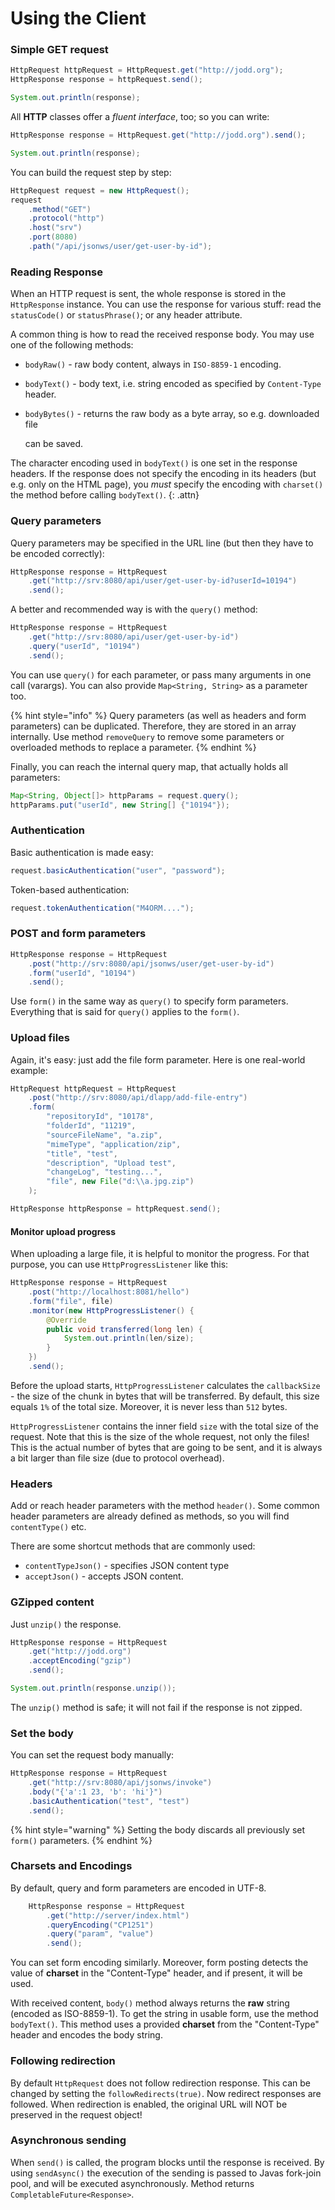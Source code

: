 # Using the Client

### Simple GET request

```java
HttpRequest httpRequest = HttpRequest.get("http://jodd.org");
HttpResponse response = httpRequest.send();

System.out.println(response);
```

All **HTTP** classes offer a _fluent interface_, too; so you can write:

```java
HttpResponse response = HttpRequest.get("http://jodd.org").send();

System.out.println(response);
```

You can build the request step by step:

```java
HttpRequest request = new HttpRequest();
request
    .method("GET")
    .protocol("http")
    .host("srv")
    .port(8080)
    .path("/api/jsonws/user/get-user-by-id");
```

### Reading Response

When an HTTP request is sent, the whole response is stored in the `HttpResponse` instance. You can use the response for various stuff: read the `statusCode()` or `statusPhrase()`; or any header attribute.

A common thing is how to read the received response body. You may use one of the following methods:

* `bodyRaw()` - raw body content, always in `ISO-8859-1` encoding.
* `bodyText()` - body text, i.e. string encoded as specified by `Content-Type` header.
* `bodyBytes()` - returns the raw body as a byte array, so e.g. downloaded file

  can be saved.

The character encoding used in `bodyText()` is one set in the response headers. If the response does not specify the encoding in its headers \(but e.g. only on the HTML page\), you _must_ specify the encoding with `charset()` the method before calling `bodyText()`. {: .attn}

### Query parameters

Query parameters may be specified in the URL line \(but then they have to be encoded correctly\):

```java
HttpResponse response = HttpRequest
    .get("http://srv:8080/api/user/get-user-by-id?userId=10194")
    .send();
```

A better and recommended way is with the `query()` method:

```java
HttpResponse response = HttpRequest
    .get("http://srv:8080/api/user/get-user-by-id")
    .query("userId", "10194")
    .send();
```

You can use `query()` for each parameter, or pass many arguments in one call \(varargs\). You can also provide `Map<String, String>` as a parameter too.

{% hint style="info" %}
Query parameters \(as well as headers and form parameters\) can be duplicated. Therefore, they are stored in an array internally. Use method `removeQuery` to remove some parameters or overloaded methods to replace a parameter.
{% endhint %}

Finally, you can reach the internal query map, that actually holds all parameters:

```java
Map<String, Object[]> httpParams = request.query();
httpParams.put("userId", new String[] {"10194"});
```

### Authentication

Basic authentication is made easy:

```java
request.basicAuthentication("user", "password");
```

Token-based authentication:

```java
request.tokenAuthentication("M4ORM....");
```

### POST and form parameters

```java
HttpResponse response = HttpRequest
    .post("http://srv:8080/api/jsonws/user/get-user-by-id")
    .form("userId", "10194")
    .send();
```

Use `form()` in the same way as `query()` to specify form parameters. Everything that is said for `query()` applies to the `form()`.

### Upload files

Again, it's easy: just add the file form parameter. Here is one real-world example:

```java
HttpRequest httpRequest = HttpRequest
    .post("http://srv:8080/api/dlapp/add-file-entry")
    .form(
        "repositoryId", "10178",
        "folderId", "11219",
        "sourceFileName", "a.zip",
        "mimeType", "application/zip",
        "title", "test",
        "description", "Upload test",
        "changeLog", "testing...",
        "file", new File("d:\\a.jpg.zip")
    );

HttpResponse httpResponse = httpRequest.send();
```

#### Monitor upload progress

When uploading a large file, it is helpful to monitor the progress. For that purpose, you can use `HttpProgressListener` like this:

```java
HttpResponse response = HttpRequest
    .post("http://localhost:8081/hello")
    .form("file", file)
    .monitor(new HttpProgressListener() {
        @Override
        public void transferred(long len) {
            System.out.println(len/size);
        }
    })
    .send();
```

Before the upload starts, `HttpProgressListener` calculates the `callbackSize` - the size of the chunk in bytes that will be transferred. By default, this size equals `1%` of the total size. Moreover, it is never less than `512` bytes.

`HttpProgressListener` contains the inner field `size` with the total size of the request. Note that this is the size of the whole request, not only the files! This is the actual number of bytes that are going to be sent, and it is always a bit larger than file size \(due to protocol overhead\).

### Headers

Add or reach header parameters with the method `header()`. Some common header parameters are already defined as methods, so you will find `contentType()` etc.

There are some shortcut methods that are commonly used:

* `contentTypeJson()` - specifies JSON content type
* `acceptJson()` - accepts JSON content.

### GZipped content

Just `unzip()` the response.

```java
HttpResponse response = HttpRequest
    .get("http://jodd.org")
    .acceptEncoding("gzip")
    .send();

System.out.println(response.unzip());
```

The `unzip()` method is safe; it will not fail if the response is not zipped.

### Set the body

You can set the request body manually:

```java
HttpResponse response = HttpRequest
    .get("http://srv:8080/api/jsonws/invoke")
    .body("{'a':1 23, 'b': 'hi'}")
    .basicAuthentication("test", "test")
    .send();
```

{% hint style="warning" %}
Setting the body discards all previously set `form()` parameters. 
{% endhint %}

### Charsets and Encodings

By default, query and form parameters are encoded in UTF-8.

```java
    HttpResponse response = HttpRequest
        .get("http://server/index.html")
        .queryEncoding("CP1251")
        .query("param", "value")
        .send();
```

You can set form encoding similarly. Moreover, form posting detects the value of **charset** in the "Content-Type" header, and if present, it will be used.

With received content, `body()` method always returns the **raw** string \(encoded as ISO-8859-1\). To get the string in usable form, use the method `bodyText()`. This method uses a provided **charset** from the "Content-Type" header and encodes the body string.

### Following redirection

By default `HttpRequest` does not follow redirection response. This can be changed by setting the `followRedirects(true)`. Now redirect responses are followed. When redirection is enabled, the original URL will NOT be preserved in the request object!

### Asynchronous sending

When `send()` is called, the program blocks until the response is received. By using `sendAsync()` the execution of the sending is passed to Javas fork-join pool, and will be executed asynchronously. Method returns `CompletableFuture<Response>`.

